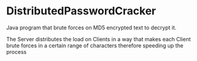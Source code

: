 # DistributedPasswordCracker
Java program that brute forces on MD5 encrypted text to decrypt it.

The Server distributes the load on Clients in a way that makes each Client brute forces in a certain range of characters therefore speeding up the process
